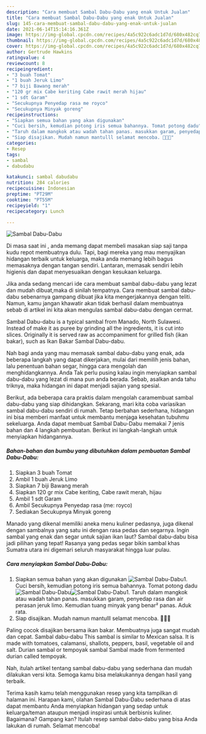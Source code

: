 ```yaml
---
description: "Cara membuat Sambal Dabu-Dabu yang enak Untuk Jualan"
title: "Cara membuat Sambal Dabu-Dabu yang enak Untuk Jualan"
slug: 145-cara-membuat-sambal-dabu-dabu-yang-enak-untuk-jualan
date: 2021-06-14T15:14:16.361Z
image: https://img-global.cpcdn.com/recipes/4a5c922c6adc1d7d/680x482cq70/sambal-dabu-dabu-foto-resep-utama.jpg
thumbnail: https://img-global.cpcdn.com/recipes/4a5c922c6adc1d7d/680x482cq70/sambal-dabu-dabu-foto-resep-utama.jpg
cover: https://img-global.cpcdn.com/recipes/4a5c922c6adc1d7d/680x482cq70/sambal-dabu-dabu-foto-resep-utama.jpg
author: Gertrude Hawkins
ratingvalue: 4
reviewcount: 8
recipeingredient:
- "3 buah Tomat"
- "1 buah Jeruk Limo"
- "7 biji Bawang merah"
- "120 gr mix Cabe keriting Cabe rawit merah hijau"
- "1 sdt Garam"
- "Secukupnya Penyedap rasa me royco"
- "Secukupnya Minyak goreng"
recipeinstructions:
- "Siapkan semua bahan yang akan digunakan"
- "Cuci bersih, kemudian potong iris semua bahannya. Tomat potong dadu"
- "Taruh dalam mangkok atau wadah tahan panas. masukkan garam, penyedap rasa dan air perasan jeruk limo. Kemudian tuang minyak yang benar² panas. Aduk rata."
- "Siap disajikan. Mudah namun mantulll selamat mencoba. 🤩🤩🤩"
categories:
- Resep
tags:
- sambal
- dabudabu

katakunci: sambal dabudabu 
nutrition: 284 calories
recipecuisine: Indonesian
preptime: "PT29M"
cooktime: "PT55M"
recipeyield: "1"
recipecategory: Lunch

---
```



![Sambal Dabu-Dabu](https://img-global.cpcdn.com/recipes/4a5c922c6adc1d7d/680x482cq70/sambal-dabu-dabu-foto-resep-utama.jpg)

Di masa  saat ini , anda memang dapat membeli masakan siap saji tanpa kudu repot membuatnya dulu. Tapi, bagi mereka yang mau menyajikan hidangan terbaik untuk keluarga, maka anda memang lebih bagus memasaknya dengan tangan sendiri. Lantaran, memasak sendiri lebih higienis dan dapat menyesuaikan dengan kesukaan keluarga.

Jika anda sedang mencari ide cara membuat sambal dabu-dabu yang lezat dan mudah dibuat,maka di sinilah tempatnya. Cara membuat sambal dabu-dabu  sebenarnya gampang dibuat jika kita mengerjakannya dengan teliti. Namun, kamu jangan khawatir akan tidak berhasil dalam membuatnya 
sebab di artikel ini kita akan mengulas sambal dabu-dabu dengan cermat.  

Sambal Dabu-dabu is a typical sambal from Manado, North Sulawesi. Instead of make it as puree by grinding all the ingredients, it is cut into slices. Originally it is served raw as accompaniment for grilled fish (ikan bakar), such as Ikan Bakar Sambal Dabu-dabu.

Nah bagi anda yang mau memasak sambal dabu-dabu yang enak, ada beberapa langkah yang dapat dikerjakan, mulai dari memilih jenis bahan, lalu penentuan bahan segar, hingga cara mengolah dan menghidangkannya. Anda Tak perlu pusing kalau ingin menyiapkan sambal dabu-dabu yang lezat di mana pun anda berada. Sebab, asalkan anda  tahu triknya, maka hidangan ini dapat menjadi sajian yang spesial.

Berikut, ada beberapa cara praktis  dalam mengolah caramembuat sambal dabu-dabu yang siap dihidangkan. Sekarang, mari kita coba variasikan sambal dabu-dabu sendiri di rumah. Tetap berbahan sederhana, hidangan ini bisa memberi manfaat untuk membantu menjaga kesehatan tubuhmu sekeluarga. Anda dapat membuat Sambal Dabu-Dabu memakai 7 jenis bahan dan 4 langkah pembuatan. Berikut ini langkah-langkah untuk menyiapkan hidangannya.

<!--inarticleads1-->

##### Bahan-bahan dan bumbu yang dibutuhkan dalam pembuatan Sambal Dabu-Dabu:

1. Siapkan 3 buah Tomat
1. Ambil 1 buah Jeruk Limo
1. Siapkan 7 biji Bawang merah
1. Siapkan 120 gr mix Cabe keriting, Cabe rawit merah, hijau
1. Ambil 1 sdt Garam
1. Ambil Secukupnya Penyedap rasa (me: royco)
1. Sediakan Secukupnya Minyak goreng


Manado yang dikenal memiliki aneka menu kuliner pedasnya, juga dikenal dengan sambalnya yang satu ini dengan rasa pedas dan segarnya. Ingin sambal yang enak dan segar untuk sajian ikan laut? Sambal dabu-dabu bisa jadi pilihan yang tepat! Rasanya yang pedas segar bikin sambal khas Sumatra utara ini digemari seluruh masyarakat hingga luar pulau. 

<!--inarticleads2-->

##### Cara menyiapkan Sambal Dabu-Dabu:

1. Siapkan semua bahan yang akan digunakan
<img src="https://img-global.cpcdn.com/steps/790a571455e3c066/160x128cq70/sambal-dabu-dabu-langkah-memasak-1-foto.jpg" alt="Sambal Dabu-Dabu">1. Cuci bersih, kemudian potong iris semua bahannya. Tomat potong dadu
<img src="https://img-global.cpcdn.com/steps/bd22ee83a514314d/160x128cq70/sambal-dabu-dabu-langkah-memasak-2-foto.jpg" alt="Sambal Dabu-Dabu"><img src="https://img-global.cpcdn.com/steps/1fa6b3df993dfd67/160x128cq70/sambal-dabu-dabu-langkah-memasak-2-foto.jpg" alt="Sambal Dabu-Dabu">1. Taruh dalam mangkok atau wadah tahan panas. masukkan garam, penyedap rasa dan air perasan jeruk limo. Kemudian tuang minyak yang benar² panas. Aduk rata.
1. Siap disajikan. Mudah namun mantulll selamat mencoba. 🤩🤩🤩


Paling cocok disajikan bersama ikan bakar. Membuatnya juga sangat mudah dan cepat. Sambal dabu-dabu This sambal is similar to Mexican salsa. It is made with tomatoes, calamansi, shallots, peppers, basil, vegetable oil and salt. Durian sambal or tempoyak sambal Sambal made from fermented durian called tempoyak. 

Nah, itulah artikel tentang  sambal dabu-dabu  yang sederhana dan mudah dilakukan versi kita. Semoga kamu bisa melakukannya dengan hasil yang terbaik. 

Terima kasih kamu telah menggunakan resep yang kita tampilkan di halaman ini. Harapan kami, olahan  Sambal Dabu-Dabu sederhana di atas dapat membantu Anda menyiapkan hidangan yang sedap untuk keluarga/teman ataupun menjadi inspirasi untuk berbisnis kuliner. Bagaimana? Gampang kan? Itulah resep sambal dabu-dabu yang bisa Anda lakukan di rumah. Selamat mencoba!

